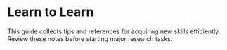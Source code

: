 # Learn to Learn

This guide collects tips and references for acquiring new skills efficiently. Review these notes before starting major research tasks.
